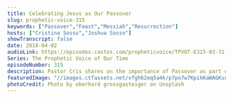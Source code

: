 ```yaml
---
title: Celebrating Jesus as Our Passover
slug: prophetic-voice-315
keywords: ["Passover","Feast","Messiah","Resurrection"]
hosts: ["Cristina Sosso","Joshua Sosso"]
showTranscript: false
date: 2018-04-02
audioLink: https://episodes.castos.com/propheticvoice/TPVOT-E315-03-31-18-and-04-01-18-Celebrating-Jesus-as-Our-Passover.mp3
Series: The Prophetic Voice of Our Time
episodeNumber: 315
description: Pastor Cris shares on the importance of Passover as part of our redemption story through our Lord Jesus Christ. Part of this episode is a re-run from last year.
featuredImage: "//images.ctfassets.net/vfgh62eq5a4k/p7po7w7KpikKaWAGKsqwg/75b119d263a036a8897b4e0199051f59/eberhard-grossgasteiger-398985-unsplash__1_.jpg"
photoCredit: Photo by eberhard grossgasteiger on Unsplash
---
```


